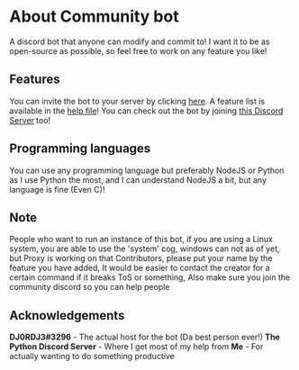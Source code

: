# About Community bot
A discord bot that anyone can modify and commit to! I want it to be as open-source as possible, so feel free to work on any feature you like!

## Features
You can invite the bot to your server by clicking [here](https://discordapp.com/oauth2/authorize?client_id=610225885093691467&scope=bot&permissions=8).
A feature list is available in the [help file](https://github.com/IpProxyNeon/Community-discord-bot/blob/master/help.txt)!
You can check out the bot by joining [this Discord Server](https://discord.gg/zF8z7ar) too!

## Programming languages
You can use any programming language but preferably NodeJS or Python as I use Python the most, and I can understand NodeJS a bit, but any language is fine (Even C)! 

## Note
People who want to run an instance of this bot, if you are using a Linux system, you are able to use the 'system' cog, windows can not as of yet, but Proxy is working on that
Contributors, please put your name by the feature you have added, It would be easier to contact the creator for a certain command if it breaks ToS or something, Also make sure you join the community discord so you can help people



## Acknowledgements
**DJ0RDJ3#3296** - The actual host for the bot (Da best person ever!)
**The Python Discord Server** - Where I get most of my help from
**Me** - For actually wanting to do something productive
